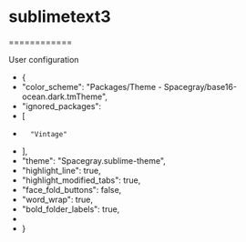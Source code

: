 # sublimetext3
============

User configuration

* {
*	"color_scheme": "Packages/Theme - Spacegray/base16-ocean.dark.tmTheme",
*	"ignored_packages":
*	[	
*		"Vintage"
*	],
*	"theme": "Spacegray.sublime-theme",
*	"highlight_line": true,
*	"highlight_modified_tabs": true, 
*	"face_fold_buttons": false,
*	"word_wrap": true,
*	"bold_folder_labels": true,
*	
* }
